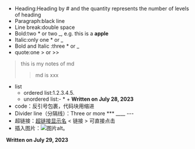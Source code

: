 + Heading:Heading by # and the quantity represents the number of levels of heading
+ Paragraph:black line
+ Line break:double space
+ Bold:two * or two _, e.g. this is a **apple** 
+ Italic:only one * or _
+ Bold and Italic :three * or _
+ quote:one > or >>
> this is my notes of md
>> md is xxx
+ list 
  + ordered list:1.2.3.4.5.
  + unordered list:-  *  +
**Written on July 28, 2023**
+ code：反引号包裹，代码块用缩进
+  Divider line（分隔线）：Three or more *** ____ ---
+  超链接：[超链接显示名](超链接地址 "超链接title")  < 链接 > 可直接点击
+  插入图片：![图片alt](图片链接 "图片title")。

**Written on July 29, 2023**
